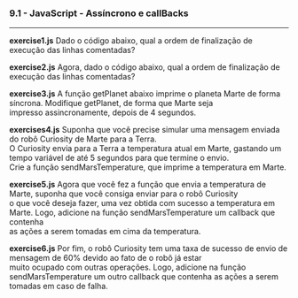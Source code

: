 <h3>9.1 - JavaScript - Assíncrono e callBacks</h3>


---


<strong>exercise1.js</strong> Dado o código abaixo, qual a ordem de finalização de execução das linhas comentadas?

<strong>exercise2.js</strong> Agora, dado o código abaixo, qual a ordem de finalização de execução das linhas comentadas?

<strong>exercise3.js</strong> A função getPlanet abaixo imprime o planeta Marte de forma síncrona. Modifique getPlanet, de forma que Marte seja<br>
impresso assincronamente, depois de 4 segundos.

<strong>exercises4.js</strong> Suponha que você precise simular uma mensagem enviada do robô Curiosity de Marte para a Terra.<br>
O Curiosity envia para a Terra a temperatura atual em Marte, gastando um tempo variável de até 5 segundos para que termine o envio.<br>
Crie a função sendMarsTemperature, que imprime a temperatura em Marte.

<strong>exercise5.js</strong> Agora que você fez a função que envia a temperatura de Marte, suponha que você consiga enviar para o robô Curiosity<br>
o que você deseja fazer, uma vez obtida com sucesso a temperatura em Marte. Logo, adicione na função sendMarsTemperature um callback que contenha<br>
as ações a serem tomadas em cima da temperatura.

<strong>exercise6.js</strong> Por fim, o robô Curiosity tem uma taxa de sucesso de envio de mensagem de 60% devido ao fato de o robô já estar<br>
muito ocupado com outras operações. Logo, adicione na função sendMarsTemperature um outro callback que contenha as ações a serem tomadas em caso de falha.